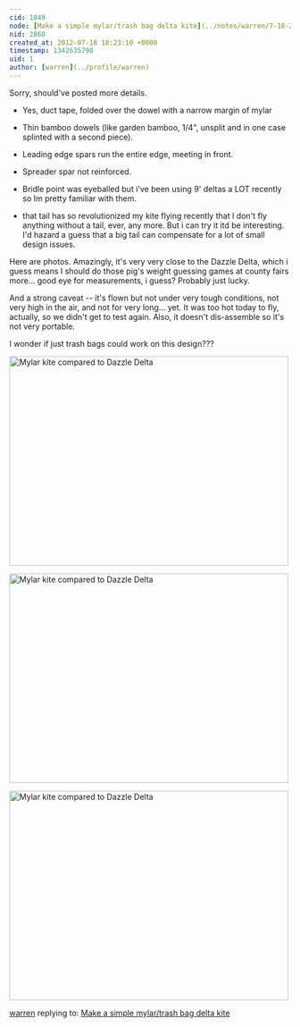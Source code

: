 ```yaml
---
cid: 1049
node: [Make a simple mylar/trash bag delta kite](../notes/warren/7-18-2012/mylar-delta-kite-design)
nid: 2860
created_at: 2012-07-18 18:23:10 +0000
timestamp: 1342635790
uid: 1
author: [warren](../profile/warren)
---
```


Sorry, should've posted more details. 

* Yes, duct tape, folded over the dowel with a narrow margin of mylar
* Thin bamboo dowels (like garden bamboo, 1/4", unsplit and in one case splinted with a second piece).
* Leading edge spars run the entire edge, meeting in front.
* Spreader spar not reinforced. 

* Bridle point was eyeballed but i've been using 9' deltas a LOT recently so Im pretty familiar with them.
* that tail has so revolutionized my kite flying recently that I don't fly anything without a tail, ever, any more. But i can try it itd be interesting. I'd hazard a guess that a big tail can compensate for a lot of small design issues.

Here are photos. Amazingly, it's very very close to the Dazzle Delta, which i guess means I should do those pig's weight guessing games at county fairs more... good eye for measurements, i guess? Probably just lucky.

And a strong caveat -- it's flown but not under very tough conditions, not very high in the air, and not for very long... yet. It was too hot today to fly, actually, so we didn't get to test again. Also, it doesn't dis-assemble so it's not very portable. 

I wonder if just trash bags could work on this design???

<a href="https://www.flickr.com/photos/jeffreywarren/7598520058/" title="Mylar kite compared to Dazzle Delta by jeferonix, on Flickr"><img src="https://farm9.staticflickr.com/8282/7598520058_626bb74f22.jpg" width="500" height="375" alt="Mylar kite compared to Dazzle Delta"></a>

<a href="https://www.flickr.com/photos/jeffreywarren/7598522674/" title="Mylar kite compared to Dazzle Delta by jeferonix, on Flickr"><img src="https://farm9.staticflickr.com/8026/7598522674_754703e382.jpg" width="500" height="375" alt="Mylar kite compared to Dazzle Delta"></a>

<a href="https://www.flickr.com/photos/jeffreywarren/7598525140/" title="Mylar kite compared to Dazzle Delta by jeferonix, on Flickr"><img src="https://farm9.staticflickr.com/8432/7598525140_3011de1603.jpg" width="500" height="375" alt="Mylar kite compared to Dazzle Delta"></a>

[warren](../profile/warren) replying to: [Make a simple mylar/trash bag delta kite](../notes/warren/7-18-2012/mylar-delta-kite-design)

